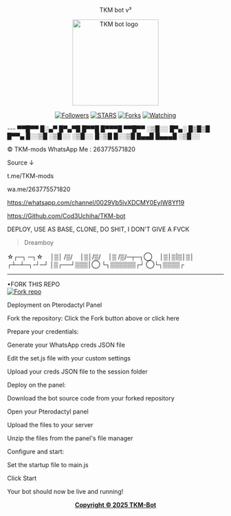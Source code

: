 <p align="center">    
TKM bot v³    
</p>  <p align="center">    
  <a href="https://github.com/Cod3Uchiha">    
    <img alt="TKM bot logo" height="200" src="https://files.catbox.moe/5bzcdl.jpg">    
  </a>    
</p>  <p align="center">    
  <a href="https://github.com/Cod3Uchiha?tab=followers"><img title="Followers" src="https://img.shields.io/github/followers/Cod3Uchiha?label=Followers&style=social"></a>    
  <a href="https://github.com/Cod3Uchiha/TKM-bot/stargazers/"><img title="STARS" src="https://img.shields.io/github/stars/Cod3Uchiha/TKM-bot?&style=social"></a>    
  <a href="https://github.com/Cod3Uchiha/TKM-bot/network/members"><img title="Forks" src="https://img.shields.io/github/forks/Cod3Uchiha/TKM-bot?style=social"></a>    
  <a href="https://github.com/Cod3Uchiha/TKM-bot/watchers"><img title="Watching" src="https://img.shields.io/github/watchers/Cod3Uchiha/TKM-bot?label=Watching&style=social"></a>    
</p>    
---  ▀▀█▀▀ █░▄▀ █▀▄▀█   █▀▀█ █▀▀▀█ ▀▀█▀▀
░▒█░░ █▀▄░ █▒█▒█   █▀▀▄ █░░▒█ ░▒█░░
░▒█░░ █░▒█ █░░▒█   █▄▄█ █▄▄▄█ ░▒█░░

© TKM-mods
WhatsApp Me : 263775571820

Source ↓

t.me/TKM-mods

wa.me/263775571820

https://whatsapp.com/channel/0029Vb5lvXDCMY0EyIW8Yf19

https://Github.com/Cod3Uchiha/TKM-bot

DEPLOY, USE AS BASE, CLONE, DO SHIT, I DON'T GIVE A FVCK

> Dreamboy



☆┌─┐  ─┐☆
　│▒│ /▒/
　│▒│/▒/
　│▒ /▒/─┬─┐◯
　│▒│▒|▒│▒│
┌┴─┴─┐-┘─┘
│▒┌──┘▒▒▒│◯
└┐▒▒▒▒▒▒┌┘
◯└┐▒▒▒▒┌


---

•FORK THIS REPO
<br>
<a href='https://github.com/Cod3Uchiha/TKM-bot/fork' target="_blank"><img alt='Fork repo' src='https://img.shields.io/badge/Fork-black?style=for-the-badge&logo=git&logoColor=white'/></a>

Deployment on Pterodactyl Panel

Fork the repository:
Click the Fork button above or click here

Prepare your credentials:

Generate your WhatsApp creds JSON file

Edit the set.js file with your custom settings

Upload your creds JSON file to the session folder

Deploy on the panel:

Download the bot source code from your forked repository

Open your Pterodactyl panel

Upload the files to your server

Unzip the files from the panel's file manager

Configure and start:

Set the startup file to main.js

Click Start

Your bot should now be live and running!

<p align="center">
  <a href="https://youtube.com/TKM-mods">
    <b>Copyright © 2025 TKM-Bot</b>
  </a>
</p>
